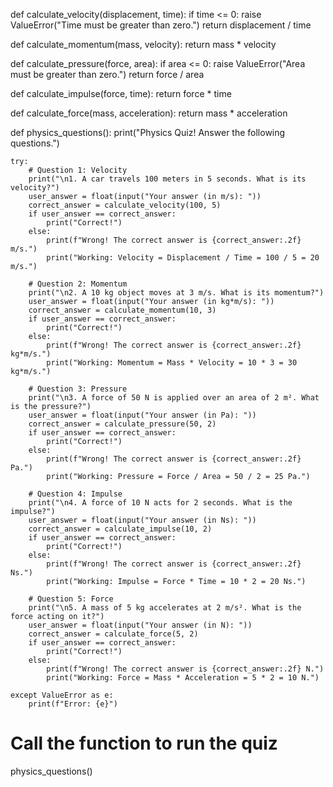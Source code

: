 def calculate_velocity(displacement, time):
    if time <= 0:
        raise ValueError("Time must be greater than zero.")
    return displacement / time


def calculate_momentum(mass, velocity):
    return mass * velocity


def calculate_pressure(force, area):
    if area <= 0:
        raise ValueError("Area must be greater than zero.")
    return force / area


def calculate_impulse(force, time):
    return force * time


def calculate_force(mass, acceleration):
    return mass * acceleration


def physics_questions():
    print("Physics Quiz! Answer the following questions.")

    try:
        # Question 1: Velocity
        print("\n1. A car travels 100 meters in 5 seconds. What is its velocity?")
        user_answer = float(input("Your answer (in m/s): "))
        correct_answer = calculate_velocity(100, 5)
        if user_answer == correct_answer:
            print("Correct!")
        else:
            print(f"Wrong! The correct answer is {correct_answer:.2f} m/s.")
            print("Working: Velocity = Displacement / Time = 100 / 5 = 20 m/s.")

        # Question 2: Momentum
        print("\n2. A 10 kg object moves at 3 m/s. What is its momentum?")
        user_answer = float(input("Your answer (in kg*m/s): "))
        correct_answer = calculate_momentum(10, 3)
        if user_answer == correct_answer:
            print("Correct!")
        else:
            print(f"Wrong! The correct answer is {correct_answer:.2f} kg*m/s.")
            print("Working: Momentum = Mass * Velocity = 10 * 3 = 30 kg*m/s.")

        # Question 3: Pressure
        print("\n3. A force of 50 N is applied over an area of 2 m². What is the pressure?")
        user_answer = float(input("Your answer (in Pa): "))
        correct_answer = calculate_pressure(50, 2)
        if user_answer == correct_answer:
            print("Correct!")
        else:
            print(f"Wrong! The correct answer is {correct_answer:.2f} Pa.")
            print("Working: Pressure = Force / Area = 50 / 2 = 25 Pa.")

        # Question 4: Impulse
        print("\n4. A force of 10 N acts for 2 seconds. What is the impulse?")
        user_answer = float(input("Your answer (in Ns): "))
        correct_answer = calculate_impulse(10, 2)
        if user_answer == correct_answer:
            print("Correct!")
        else:
            print(f"Wrong! The correct answer is {correct_answer:.2f} Ns.")
            print("Working: Impulse = Force * Time = 10 * 2 = 20 Ns.")

        # Question 5: Force
        print("\n5. A mass of 5 kg accelerates at 2 m/s². What is the force acting on it?")
        user_answer = float(input("Your answer (in N): "))
        correct_answer = calculate_force(5, 2)
        if user_answer == correct_answer:
            print("Correct!")
        else:
            print(f"Wrong! The correct answer is {correct_answer:.2f} N.")
            print("Working: Force = Mass * Acceleration = 5 * 2 = 10 N.")

    except ValueError as e:
        print(f"Error: {e}")


# Call the function to run the quiz
physics_questions()


